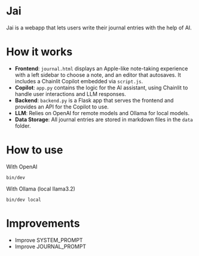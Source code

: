 # Jai

Jai is a webapp that lets users write their journal entries with the help of AI.

# How it works

- **Frontend**: `journal.html` displays an Apple-like note-taking experience with a left sidebar to choose a note, and an editor that autosaves. It includes a Chainlit Copilot embedded via `script.js`.
- **Copilot**: `app.py` contains the logic for the AI assistant, using Chainlit to handle user interactions and LLM responses.
- **Backend**: `backend.py` is a Flask app that serves the frontend and provides an API for the Copilot to use.
- **LLM**: Relies on OpenAI for remote models and Ollama for local models.
- **Data Storage**: All journal entries are stored in markdown files in the `data` folder.

# How to use

With OpenAI
```
bin/dev
```

With Ollama (local llama3.2)
```
bin/dev local
```

# Improvements

- Improve SYSTEM_PROMPT
- Improve JOURNAL_PROMPT
